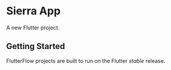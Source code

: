 # Sierra App

A new Flutter project.

## Getting Started

FlutterFlow projects are built to run on the Flutter _stable_ release.

